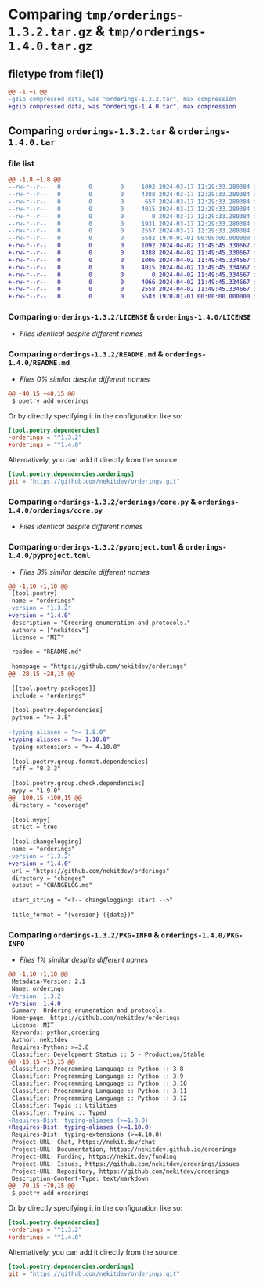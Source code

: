 # Comparing `tmp/orderings-1.3.2.tar.gz` & `tmp/orderings-1.4.0.tar.gz`

## filetype from file(1)

```diff
@@ -1 +1 @@
-gzip compressed data, was "orderings-1.3.2.tar", max compression
+gzip compressed data, was "orderings-1.4.0.tar", max compression
```

## Comparing `orderings-1.3.2.tar` & `orderings-1.4.0.tar`

### file list

```diff
@@ -1,8 +1,8 @@
--rw-r--r--   0        0        0     1092 2024-03-17 12:29:33.280384 orderings-1.3.2/LICENSE
--rw-r--r--   0        0        0     4388 2024-03-17 12:29:33.280384 orderings-1.3.2/README.md
--rw-r--r--   0        0        0      657 2024-03-17 12:29:33.280384 orderings-1.3.2/orderings/__init__.py
--rw-r--r--   0        0        0     4015 2024-03-17 12:29:33.280384 orderings-1.3.2/orderings/core.py
--rw-r--r--   0        0        0        0 2024-03-17 12:29:33.280384 orderings-1.3.2/orderings/py.typed
--rw-r--r--   0        0        0     1931 2024-03-17 12:29:33.280384 orderings-1.3.2/orderings/typing.py
--rw-r--r--   0        0        0     2557 2024-03-17 12:29:33.280384 orderings-1.3.2/pyproject.toml
--rw-r--r--   0        0        0     5582 1970-01-01 00:00:00.000000 orderings-1.3.2/PKG-INFO
+-rw-r--r--   0        0        0     1092 2024-04-02 11:49:45.330667 orderings-1.4.0/LICENSE
+-rw-r--r--   0        0        0     4388 2024-04-02 11:49:45.330667 orderings-1.4.0/README.md
+-rw-r--r--   0        0        0     1006 2024-04-02 11:49:45.334667 orderings-1.4.0/orderings/__init__.py
+-rw-r--r--   0        0        0     4015 2024-04-02 11:49:45.334667 orderings-1.4.0/orderings/core.py
+-rw-r--r--   0        0        0        0 2024-04-02 11:49:45.334667 orderings-1.4.0/orderings/py.typed
+-rw-r--r--   0        0        0     4066 2024-04-02 11:49:45.334667 orderings-1.4.0/orderings/typing.py
+-rw-r--r--   0        0        0     2558 2024-04-02 11:49:45.334667 orderings-1.4.0/pyproject.toml
+-rw-r--r--   0        0        0     5583 1970-01-01 00:00:00.000000 orderings-1.4.0/PKG-INFO
```

### Comparing `orderings-1.3.2/LICENSE` & `orderings-1.4.0/LICENSE`

 * *Files identical despite different names*

### Comparing `orderings-1.3.2/README.md` & `orderings-1.4.0/README.md`

 * *Files 0% similar despite different names*

```diff
@@ -40,15 +40,15 @@
 $ poetry add orderings
 ```
 
 Or by directly specifying it in the configuration like so:
 
 ```toml
 [tool.poetry.dependencies]
-orderings = "^1.3.2"
+orderings = "^1.4.0"
 ```
 
 Alternatively, you can add it directly from the source:
 
 ```toml
 [tool.poetry.dependencies.orderings]
 git = "https://github.com/nekitdev/orderings.git"
```

### Comparing `orderings-1.3.2/orderings/core.py` & `orderings-1.4.0/orderings/core.py`

 * *Files identical despite different names*

### Comparing `orderings-1.3.2/pyproject.toml` & `orderings-1.4.0/pyproject.toml`

 * *Files 3% similar despite different names*

```diff
@@ -1,10 +1,10 @@
 [tool.poetry]
 name = "orderings"
-version = "1.3.2"
+version = "1.4.0"
 description = "Ordering enumeration and protocols."
 authors = ["nekitdev"]
 license = "MIT"
 
 readme = "README.md"
 
 homepage = "https://github.com/nekitdev/orderings"
@@ -28,15 +28,15 @@
 
 [[tool.poetry.packages]]
 include = "orderings"
 
 [tool.poetry.dependencies]
 python = ">= 3.8"
 
-typing-aliases = ">= 1.8.0"
+typing-aliases = ">= 1.10.0"
 typing-extensions = ">= 4.10.0"
 
 [tool.poetry.group.format.dependencies]
 ruff = "0.3.3"
 
 [tool.poetry.group.check.dependencies]
 mypy = "1.9.0"
@@ -100,15 +100,15 @@
 directory = "coverage"
 
 [tool.mypy]
 strict = true
 
 [tool.changelogging]
 name = "orderings"
-version = "1.3.2"
+version = "1.4.0"
 url = "https://github.com/nekitdev/orderings"
 directory = "changes"
 output = "CHANGELOG.md"
 
 start_string = "<!-- changelogging: start -->"
 
 title_format = "{version} ({date})"
```

### Comparing `orderings-1.3.2/PKG-INFO` & `orderings-1.4.0/PKG-INFO`

 * *Files 1% similar despite different names*

```diff
@@ -1,10 +1,10 @@
 Metadata-Version: 2.1
 Name: orderings
-Version: 1.3.2
+Version: 1.4.0
 Summary: Ordering enumeration and protocols.
 Home-page: https://github.com/nekitdev/orderings
 License: MIT
 Keywords: python,ordering
 Author: nekitdev
 Requires-Python: >=3.8
 Classifier: Development Status :: 5 - Production/Stable
@@ -15,15 +15,15 @@
 Classifier: Programming Language :: Python :: 3.8
 Classifier: Programming Language :: Python :: 3.9
 Classifier: Programming Language :: Python :: 3.10
 Classifier: Programming Language :: Python :: 3.11
 Classifier: Programming Language :: Python :: 3.12
 Classifier: Topic :: Utilities
 Classifier: Typing :: Typed
-Requires-Dist: typing-aliases (>=1.8.0)
+Requires-Dist: typing-aliases (>=1.10.0)
 Requires-Dist: typing-extensions (>=4.10.0)
 Project-URL: Chat, https://nekit.dev/chat
 Project-URL: Documentation, https://nekitdev.github.io/orderings
 Project-URL: Funding, https://nekit.dev/funding
 Project-URL: Issues, https://github.com/nekitdev/orderings/issues
 Project-URL: Repository, https://github.com/nekitdev/orderings
 Description-Content-Type: text/markdown
@@ -70,15 +70,15 @@
 $ poetry add orderings
 ```
 
 Or by directly specifying it in the configuration like so:
 
 ```toml
 [tool.poetry.dependencies]
-orderings = "^1.3.2"
+orderings = "^1.4.0"
 ```
 
 Alternatively, you can add it directly from the source:
 
 ```toml
 [tool.poetry.dependencies.orderings]
 git = "https://github.com/nekitdev/orderings.git"
```

